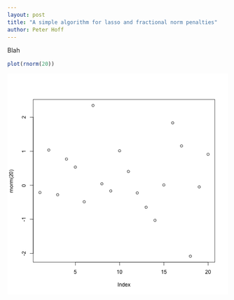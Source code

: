 ```yaml
---
layout: post
title: "A simple algorithm for lasso and fractional norm penalties"
author: Peter Hoff
---
```


Blah 



```r
plot(rnorm(20)) 
```

![plot of chunk unnamed-chunk-1](/figure/source/2016-10-31-hpp/unnamed-chunk-1-1.png)


